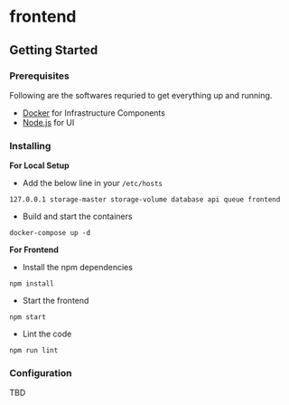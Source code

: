 # frontend

## Getting Started

### Prerequisites
Following are the softwares requried to get everything up and running.
- [Docker](https://docs.docker.com/engine/install/) for Infrastructure Components
- [Node.js](https://nodejs.org/en/) for UI

### Installing
**For Local Setup**
- Add the below line in your `/etc/hosts`
```
127.0.0.1 storage-master storage-volume database api queue frontend
```
- Build and start the containers
```
docker-compose up -d
```

**For Frontend**
- Install the npm dependencies
```
npm install
```
- Start the frontend
```
npm start
```
- Lint the code
```
npm run lint
```

### Configuration
TBD
